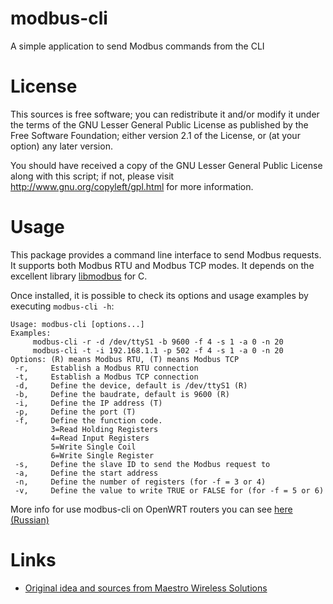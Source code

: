 modbus-cli
==========

A simple application to send Modbus commands from the CLI


License
=======

This sources is free software; you can redistribute it and/or modify it under the terms of
the GNU Lesser General Public License as published by the Free Software Foundation;
either version 2.1 of the License, or (at your option) any later version.

You should have received a copy of the GNU Lesser General Public License along with this
script; if not, please visit http://www.gnu.org/copyleft/gpl.html for more information.


Usage
=====

This package provides a command line interface to send Modbus requests. It supports both Modbus RTU and Modbus TCP modes. It depends on the excellent library [libmodbus](http://libmodbus.org/) for C.

Once installed, it is possible to check its options and usage examples by executing `modbus-cli -h`:

```
Usage: modbus-cli [options...]
Examples:
	 modbus-cli -r -d /dev/ttyS1 -b 9600 -f 4 -s 1 -a 0 -n 20
	 modbus-cli -t -i 192.168.1.1 -p 502 -f 4 -s 1 -a 0 -n 20
Options: (R) means Modbus RTU, (T) means Modbus TCP
 -r,	 Establish a Modbus RTU connection
 -t,	 Establish a Modbus TCP connection
 -d,	 Define the device, default is /dev/ttyS1 (R)
 -b,	 Define the baudrate, default is 9600 (R)
 -i,	 Define the IP address (T)
 -p,	 Define the port (T)
 -f,	 Define the function code.
		 3=Read Holding Registers
		 4=Read Input Registers
		 5=Write Single Coil
		 6=Write Single Register
 -s,	 Define the slave ID to send the Modbus request to
 -a,	 Define the start address
 -n,	 Define the number of registers (for -f = 3 or 4)
 -v,	 Define the value to write TRUE or FALSE for (for -f = 5 or 6)
```

More info for use modbus-cli on OpenWRT routers you can see [here (Russian)](http://zftlab.org)


Links
=====

* [Original idea and sources from Maestro Wireless Solutions](https://dev.maestro-wireless.eu/kb/modbus-cli-package/)


